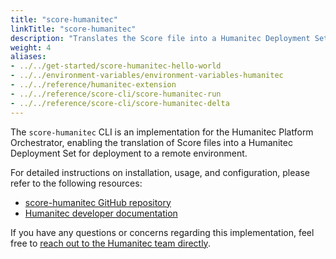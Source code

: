 ```yaml
---
title: "score-humanitec"
linkTitle: "score-humanitec"
description: "Translates the Score file into a Humanitec Deployment Set"
weight: 4
aliases:
- ../../get-started/score-humanitec-hello-world
- ../../environment-variables/environment-variables-humanitec
- ../../reference/humanitec-extension
- ../../reference/score-cli/score-humanitec-run
- ../../reference/score-cli/score-humanitec-delta
---
```


The `score-humanitec` CLI is an implementation for the Humanitec Platform Orchestrator, enabling the translation of Score files into a Humanitec Deployment Set for deployment to a remote environment.

For detailed instructions on installation, usage, and configuration, please refer to the following resources:

- [score-humanitec GitHub repository](https://github.com/score-spec/score-humanitec)
- [Humanitec developer documentation](https://developer.humanitec.com/score/installation)

If you have any questions or concerns regarding this implementation, feel free to [reach out to the Humanitec team directly](https://developer.humanitec.com/support/contact).
